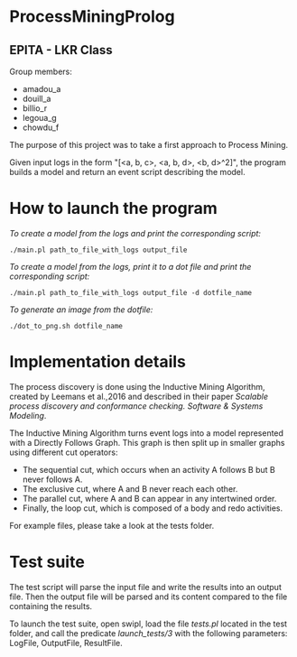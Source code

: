 # ProcessMiningProlog
## EPITA - LKR Class

Group members:

- amadou_a
- douill_a
- billio_r
- legoua_g
- chowdu_f

The purpose of this project was to take a first approach to Process Mining.

Given input logs in the form "[<a, b, c>, <a, b, d>, <b, d>^2]", the program builds a model
and return an event script describing the model.

# How to launch the program

*To create a model from the logs and print the corresponding script:*

`./main.pl path_to_file_with_logs output_file`

*To create a model from the logs, print it to a dot file and print the corresponding script:*

`./main.pl path_to_file_with_logs output_file -d dotfile_name`

*To generate an image from the dotfile:*

`./dot_to_png.sh dotfile_name`

# Implementation details
The process discovery is done using the Inductive Mining Algorithm, created by Leemans et al.,2016 and described in
their paper *Scalable process discovery and conformance checking. Software & Systems Modeling*. 

The Inductive Mining Algorithm turns event logs into a model represented with a Directly Follows Graph.
This graph is then split up in smaller graphs using different cut operators:
- The sequential cut, which occurs when an activity A follows B but B never follows A.
- The exclusive cut, where A and B never reach each other.
- The parallel cut, where A and B can appear in any intertwined order.
- Finally, the loop cut, which is composed of a body and redo activities.

For example files, please take a look at the tests folder.

# Test suite
The test script will parse the input file and write the results into an output file.
Then the output file will be parsed and its content compared to the file containing the results.

To launch the test suite, open swipl, load the file *tests.pl* located in the test folder, 
and call the predicate  *launch_tests/3* with the following parameters: LogFile, OutputFile, ResultFile.
